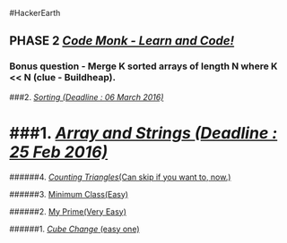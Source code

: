 #HackerEarth

## PHASE 2 [_Code Monk - Learn and Code!_](https://www.hackerearth.com/codemonk/)

### Bonus question - Merge K sorted arrays of length N where K << N (clue - Buildheap).

###2. [_Sorting (Deadline : 06 March 2016)_](https://www.hackerearth.com/notes/sorting-code-monk/)

###1. [_Array and Strings (Deadline : 25 Feb 2016)_](https://www.hackerearth.com/notes/array-and-strings-code-monk/)
======================================================================================
######4. [_Counting Triangles_(Can skip if you want to, now.)](https://www.hackerearth.com/problem/algorithm/counting-triangles/)

######3. [Minimum Class(Easy)](https://www.hackerearth.com/problem/algorithm/minimum-class/)

######2. [My Prime(Very Easy)](https://www.hackerearth.com/problem/algorithm/my-prime/)

######1. [_Cube Change_ (easy one)](https://www.hackerearth.com/problem/algorithm/cube-change-qualifier2/) 
